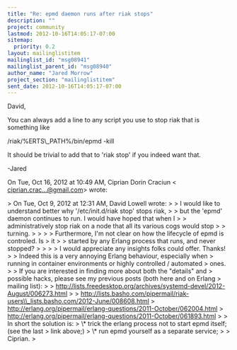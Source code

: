 ```yaml
---
title: "Re: epmd daemon runs after riak stops"
description: ""
project: community
lastmod: 2012-10-16T14:05:17-07:00
sitemap:
  priority: 0.2
layout: mailinglistitem
mailinglist_id: "msg08941"
mailinglist_parent_id: "msg08940"
author_name: "Jared Morrow"
project_section: "mailinglistitem"
sent_date: 2012-10-16T14:05:17-07:00
---
```



David,

You can always add a line to any script you use to stop riak that is
something like

/riak/%ERTS\\_PATH%/bin/epmd -kill

It should be trivial to add that to 'riak stop' if you indeed want that.

-Jared


On Tue, Oct 16, 2012 at 10:49 AM, Ciprian Dorin Craciun &lt;
ciprian.crac...@gmail.com&gt; wrote:

&gt; On Tue, Oct 9, 2012 at 12:31 AM, David Lowell  wrote:
&gt; &gt; I would like to understand better why '/etc/init.d/riak stop' stops riak,
&gt; &gt; but the 'epmd' daemon continues to run. I would have hoped that when I
&gt; &gt; administratively stop riak on a node that all its various cogs would stop
&gt; &gt; turning.
&gt; &gt;
&gt; &gt; Furthermore, I'm not clear on how the lifecycle of epmd is controled. Is
&gt; it
&gt; &gt; started by any Erlang process that runs, and never stopped?
&gt; &gt;
&gt; &gt; I would appreciate any insights folks could offer. Thanks!
&gt;
&gt; Indeed this is a very annoying Erlang behaviour, especially when
&gt; running in container environments or highly controlled / automated
&gt; ones.
&gt;
&gt; If you are interested in finding more about both the "details" and
&gt; possible hacks, please see my previous posts (both here and on Erlang
&gt; mailing list):
&gt;
&gt; http://lists.freedesktop.org/archives/systemd-devel/2012-August/006273.html
&gt;
&gt; http://lists.basho.com/pipermail/riak-users\\_lists.basho.com/2012-June/008608.html
&gt; http://erlang.org/pipermail/erlang-questions/2011-October/062004.html
&gt; http://erlang.org/pipermail/erlang-questions/2011-October/061893.html
&gt;
&gt; In short the solution is:
&gt; \\* trick the erlang process not to start epmd itself; (see the last
&gt; link above;)
&gt; \\* run epmd yourself as a separate service;
&gt;
&gt; Ciprian.
&gt;

